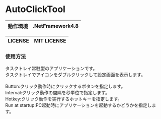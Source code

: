 # AutoClickTool


|動作環境|.NetFramework4.8|
|----|----|

|LICENSE|MIT LICENSE|
|----|----|

### 使用方法
タスクトレイ常駐型のアプリケーションです。</br>
タスクトレイでアイコンをダブルクリックして設定画面を表示します。</br>
</br>
Button:クリック動作時にクリックするボタンを指定します。</br>
Interval:クリック動作の間隔を秒単位で指定します。</br>
Hotkey:クリック動作を実行するホットキーを指定します。</br>
Run at startup:PC起動時にアプリケーションを起動するかどうかを指定します。</br>
